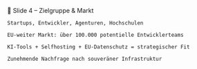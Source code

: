 🎯 Slide 4 – Zielgruppe & Markt

    Startups, Entwickler, Agenturen, Hochschulen

    EU-weiter Markt: über 100.000 potentielle Entwicklerteams

    KI-Tools + Selfhosting + EU-Datenschutz = strategischer Fit

    Zunehmende Nachfrage nach souveräner Infrastruktur

